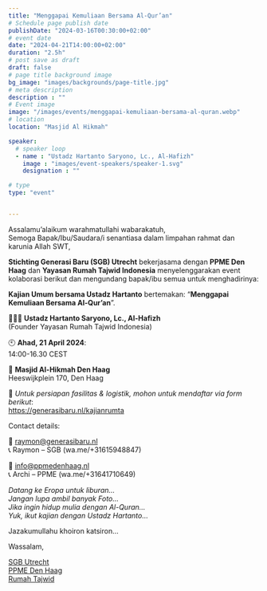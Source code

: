 ```yaml
---
title: "Menggapai Kemuliaan Bersama Al-Qur’an"
# Schedule page publish date
publishDate: "2024-03-16T00:30:00+02:00"
# event date
date: "2024-04-21T14:00:00+02:00"
duration: "2.5h"
# post save as draft
draft: false
# page title background image
bg_image: "images/backgrounds/page-title.jpg"
# meta description
description : ""
# Event image
image: "/images/events/menggapai-kemuliaan-bersama-al-quran.webp"
# location
location: "Masjid Al Hikmah"

speaker:
  # speaker loop
  - name : "Ustadz Hartanto Saryono, Lc., Al-Hafizh"
    image : "images/event-speakers/speaker-1.svg"
    designation : ""

# type
type: "event"


---
```


Assalamu’alaikum warahmatullahi wabarakatuh,<br/>
Semoga Bapak/Ibu/Saudara/i senantiasa dalam limpahan rahmat dan karunia Allah SWT,

**Stichting Generasi Baru (SGB) Utrecht** bekerjasama dengan **PPME Den Haag** dan **Yayasan Rumah Tajwid Indonesia** menyelenggarakan event kolaborasi berikut dan mengundang bapak/ibu semua untuk menghadirinya:

**Kajian Umum bersama Ustadz Hartanto** bertemakan: “**Menggapai Kemuliaan Bersama Al-Qur’an**”.

👳🏻‍♂️ **Ustadz Hartanto Saryono, Lc., Al-Hafizh**<br/>
(Founder Yayasan Rumah Tajwid Indonesia)

🕙 **Ahad, 21 April 2024**:<br/>
14:00-16.30 CEST

🕌 **Masjid Al-Hikmah Den Haag**<br/>
Heeswijkplein 170, Den Haag

📂 _Untuk persiapan fasilitas & logistik, mohon untuk mendaftar via form berikut_:<br/>
https://generasibaru.nl/kajianrumta

Contact details:

📧 raymon@generasibaru.nl<br/>
📞 Raymon – SGB (wa.me/+31615948847)

📧 info@ppmedenhaag.nl<br/>
📞 Archi – PPME (wa.me/+31641710649)

_Datang ke Eropa untuk liburan…_<br/>
_Jangan lupa ambil banyak Foto…_<br/>
_Jika ingin hidup mulia dengan Al-Quran…_<br/>
_Yuk, ikut kajian dengan Ustadz Hartanto…_<br/>

Jazakumullahu khoiron katsiron…

Wassalam, 

[SGB Utrecht](https://linktr.ee/sgbutrecht)<br/>
[PPME Den Haag](www.ppmedenhaag.nl)<br/>
[Rumah Tajwid](https://linktr.ee/rumahtajwid)<br/>